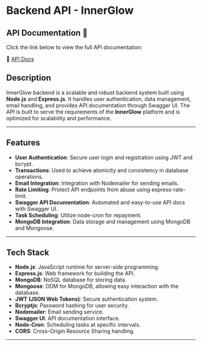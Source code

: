 # **Backend API - InnerGlow**

## API Documentation 📄  
Click the link below to view the full API documentation:  

🔗 [API Docs](https://innerglow-backend.onrender.com/api-docs/)

## **Description**
InnerGlow backend is a scalable and robust backend system built using **Node.js** and **Express.js**. It handles user authentication, data management, email handling, and provides API documentation through Swagger UI. The API is built to serve the requirements of the **InnerGlow** platform and is optimized for scalability and performance.

---

## **Features**
- **User Authentication**: Secure user login and registration using JWT and bcrypt.
- **Transactions**: Used to achieve atomicity and consistency in database operations.
- **Email Integration**: Integration with Nodemailer for sending emails.
- **Rate Limiting**: Protect API endpoints from abuse using express-rate-limit.
- **Swagger API Documentation**: Automated and easy-to-use API docs with Swagger UI.
- **Task Scheduling**: Utilize node-cron for repayment.
- **MongoDB Integration**: Data storage and management using MongoDB and Mongoose.

---

## **Tech Stack**
- **Node.js**: JavaScript runtime for server-side programming.
- **Express.js**: Web framework for building the API.
- **MongoDB**: NoSQL database for storing data.
- **Mongoose**: ODM for MongoDB, allowing easy interaction with the database.
- **JWT (JSON Web Tokens)**: Secure authentication system.
- **Bcryptjs**: Password hashing for user security.
- **Nodemailer**: Email sending service.
- **Swagger UI**: API documentation interface.
- **Node-Cron**: Scheduling tasks at specific intervals.
- **CORS**: Cross-Origin Resource Sharing handling.

---

